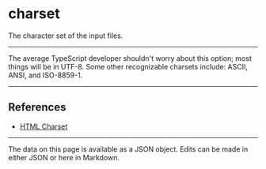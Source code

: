 <!-- Important! Do not modify comment blocks. They are necessary for the transformer to work properly -->

<!-- title -->
# charset

<!-- shortDescription -->
The character set of the input files.

---

<!-- extendedDescription -->
The average TypeScript developer shouldn't worry about this option; most things will be in UTF-8. Some other recognizable charsets include: ASCII, ANSI, and ISO-8859-1.

---

<!-- references -->
## References
- [HTML Charset](https://www.w3schools.com/html/html_charset.asp)
---

<!-- footer -->
The data on this page is available as a JSON object. Edits can be made in either JSON or here in Markdown.

